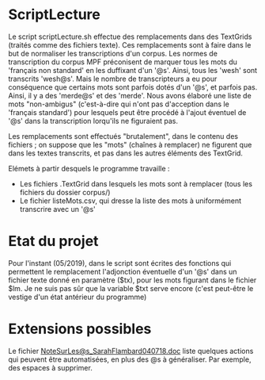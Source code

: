 # ScriptLecture

Le script scriptLecture.sh effectue des remplacements dans des TextGrids (traités comme des fichiers texte). Ces remplacements sont à faire dans le but de normaliser les transcriptions d'un corpus. Les normes de transcription du corpus MPF préconisent de marquer tous les mots du 'français non standard' en les duffixant d'un '@s'. Ainsi, tous les 'wesh' sont transcrits 'wesh@s'. Mais le nombre de transcripteurs a eu pour conséquence que certains mots sont parfois dotés d'un '@s', et parfois pas. Ainsi, il y a des 'merde@s' et des 'merde'. Nous avons élaboré une liste de mots "non-ambigus" (c'est-à-dire qui n'ont pas d'acception dans le 'français standard') pour lesquels peut être procédé à l'ajout éventuel de '@s' dans la transcription lorqu'ils ne figuraient pas.

Les remplacements sont effectués "brutalement", dans le contenu des fichiers ; on suppose que les "mots" (chaînes à remplacer) ne figurent que dans les textes transcrits, et pas dans les autres éléments des TextGrid.

Elémets à partir desquels le programme travaille :
  - Les fichiers .TextGrid dans lesquels les mots sont à remplacer (tous les fichiers du dossier corpus/)
  - Le fichier listeMots.csv, qui dresse la liste des mots à uniformément transcrire avec un '@s'

  
# Etat du projet
Pour l'instant (05/2019), dans le script sont écrites des fonctions qui permettent le remplacement l'adjonction éventuelle d'un '@s' dans un fichier texte donné en paramètre ($tx), pour les mots figurant dans le fichier $lm.
Je ne suis pas sûr que la variable $txt serve encore (c'est peut-être le vestige d'un état antérieur du programme)

# Extensions possibles
Le fichier NoteSurLes@s_SarahFlambard040718.doc liste quelques actions qui peuvent être automatisées, en plus des @s à généraliser. Par exemple, des espaces à supprimer.
